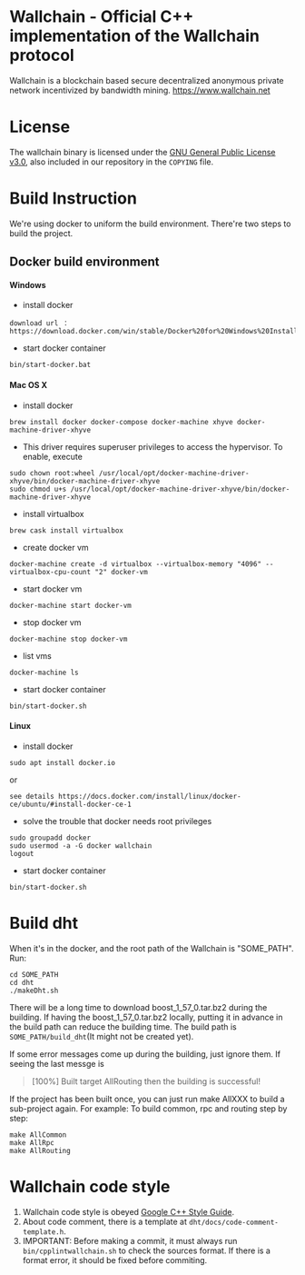 # Wallchain - Official C++ implementation of the Wallchain protocol
Wallchain is a blockchain based secure decentralized anonymous private network incentivized by bandwidth mining.
https://www.wallchain.net

# License
The wallchain binary is licensed under the
[GNU General Public License v3.0](https://www.gnu.org/licenses/gpl-3.0.en.html), also included
in our repository in the `COPYING` file.

# Build Instruction
We're using docker to uniform the build environment. 
There're two steps to build the project.
 
## Docker build environment

#### Windows
- install docker
```
download url ：https://download.docker.com/win/stable/Docker%20for%20Windows%20Installer.exe
```
- start docker container
```
bin/start-docker.bat
```
#### Mac OS X
- install docker
```
brew install docker docker-compose docker-machine xhyve docker-machine-driver-xhyve
```
- This driver requires superuser privileges to access the hypervisor. To enable, execute
```
sudo chown root:wheel /usr/local/opt/docker-machine-driver-xhyve/bin/docker-machine-driver-xhyve
sudo chmod u+s /usr/local/opt/docker-machine-driver-xhyve/bin/docker-machine-driver-xhyve
```
- install virtualbox
```
brew cask install virtualbox
```
- create docker vm
```
docker-machine create -d virtualbox --virtualbox-memory "4096" --virtualbox-cpu-count "2" docker-vm
```
- start docker vm
```
docker-machine start docker-vm
```
- stop docker vm
```
docker-machine stop docker-vm
```
- list vms
```
docker-machine ls
```
- start docker container
```
bin/start-docker.sh
```
#### Linux
- install docker
```
sudo apt install docker.io
```
or
```
see details https://docs.docker.com/install/linux/docker-ce/ubuntu/#install-docker-ce-1
```
- solve the trouble that docker needs root privileges
```
sudo groupadd docker
sudo usermod -a -G docker wallchain
logout
```
- start docker container
```
bin/start-docker.sh
```
# Build dht
When it's in the docker, and the root path of the Wallchain is "SOME_PATH". 
Run:
```
cd SOME_PATH
cd dht
./makeDht.sh
```
There will be a long time to download boost_1_57_0.tar.bz2 during the building. 
If having the boost_1_57_0.tar.bz2 locally, putting it in advance in the build path can reduce the building time.
The build path is `SOME_PATH/build_dht`(It might not be created yet).

If some error messages come up during the building, just ignore them.
If seeing the last messge is 
> [100%] Built target AllRouting 
then the building is successful!

If the project has been built once, you can just run make AllXXX to build a sub-project again.
For example: 
To build common, rpc and routing step by step: 
```
make AllCommon
make AllRpc
make AllRouting
```
# Wallchain code style
1. Wallchain code style is obeyed [Google C++ Style Guide](https://google.github.io/styleguide/cppguide.html).
2. About code comment, there is a template at `dht/docs/code-comment-template.h`.
3. IMPORTANT: 
   Before making a commit, it must always run `bin/cpplintwallchain.sh` to check the sources format.
   If there is a format error, it should be fixed before commiting.
